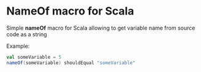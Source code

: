 

# NameOf macro for Scala
Simple **nameOf** macro for Scala allowing to get variable name from source code as a string

Example:
   
```scala
val someVariable = 5
nameOf(someVariable) shouldEqual "someVariable"
```
